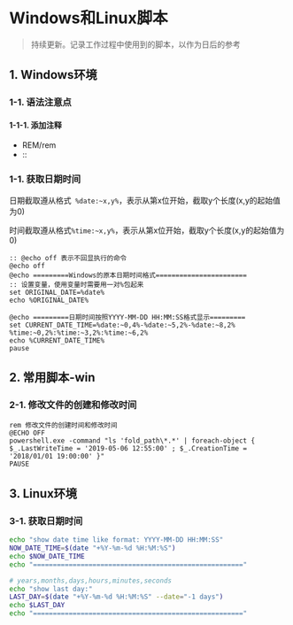 # Windows和Linux脚本

> 持续更新。记录工作过程中使用到的脚本，以作为日后的参考

## 1. Windows环境

### 1-1. 语法注意点

#### 1-1-1. 添加注释

- REM/rem
- ::

### 1-1. 获取日期时间

日期截取遵从格式` %date:~x,y%`，表示从第x位开始，截取y个长度(x,y的起始值为0)

时间截取遵从格式`%time:~x,y%`，表示从第x位开始，截取y个长度(x,y的起始值为0)

```dos
:: @echo off 表示不回显执行的命令  
@echo off   
@echo =========Windows的原本日期时间格式=======================  
:: 设置变量，使用变量时需要用一对%包起来  
set ORIGINAL_DATE=%date%   
echo %ORIGINAL_DATE%  

@echo =========日期时间按照YYYY-MM-DD HH:MM:SS格式显示=========  
set CURRENT_DATE_TIME=%date:~0,4%-%date:~5,2%-%date:~8,2% %time:~0,2%:%time:~3,2%:%time:~6,2%    
echo %CURRENT_DATE_TIME%   
pause 
```

## 2. 常用脚本-win

### 2-1. 修改文件的创建和修改时间
```dos
rem 修改文件的创建时间和修改时间
@ECHO OFF
powershell.exe -command "ls 'fold_path\*.*' | foreach-object { $_.LastWriteTime = '2019-05-06 12:55:00' ; $_.CreationTime = '2018/01/01 19:00:00' }"
PAUSE
```

## 3. Linux环境

### 3-1. 获取日期时间

```bash
echo "show date time like format: YYYY-MM-DD HH:MM:SS"  
NOW_DATE_TIME=$(date "+%Y-%m-%d %H:%M:%S")  
echo $NOW_DATE_TIME
echo "====================================================="  

# years,months,days,hours,minutes,seconds
echo "show last day:"  
LAST_DAY=$(date "+%Y-%m-%d %H:%M:%S" --date="-1 days")  
echo $LAST_DAY  
echo "====================================================="  
```





































